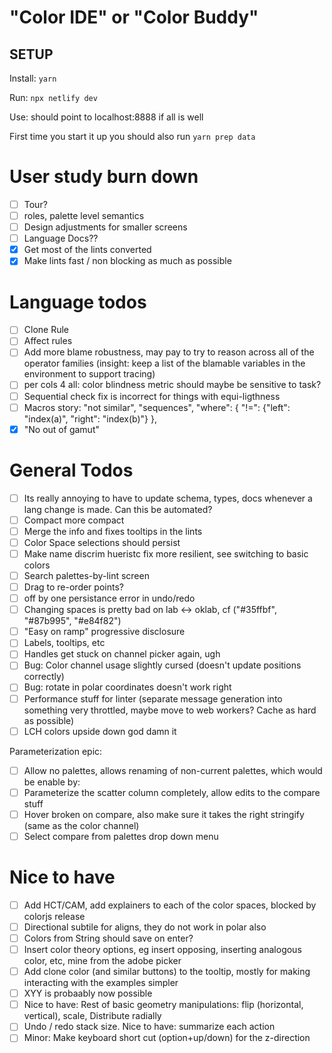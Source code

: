 # "Color IDE" or "Color Buddy"

## SETUP

Install: `yarn`

Run: `npx netlify dev`

Use: should point to localhost:8888 if all is well

First time you start it up you should also run `yarn prep data`

# User study burn down

- [ ] Tour?
- [ ] roles, palette level semantics
- [ ] Design adjustments for smaller screens
- [ ] Language Docs??
- [x] Get most of the lints converted
- [x] Make lints fast / non blocking as much as possible

# Language todos

- [ ] Clone Rule
- [ ] Affect rules
- [ ] Add more blame robustness, may pay to try to reason across all of the operator families (insight: keep a list of the blamable variables in the environment to support tracing)
- [ ] per cols 4 all: color blindness metric should maybe be sensitive to task?
- [ ] Sequential check fix is incorrect for things with equi-ligthness
- [ ] Macros story: "not similar", "sequences", "where": { "!=": {"left": "index(a)", "right": "index(b)"} },
- [x] "No out of gamut"

# General Todos

- [ ] Its really annoying to have to update schema, types, docs whenever a lang change is made. Can this be automated?
- [ ] Compact more compact
- [ ] Merge the info and fixes tooltips in the lints
- [ ] Color Space selections should persist
- [ ] Make name discrim hueristc fix more resilient, see switching to basic colors
- [ ] Search palettes-by-lint screen
- [ ] Drag to re-order points?
- [ ] off by one persistance error in undo/redo
- [ ] Changing spaces is pretty bad on lab <-> oklab, cf ("#35ffbf", "#87b995", "#e84f82")
- [ ] "Easy on ramp" progressive disclosure
- [ ] Labels, tooltips, etc
- [ ] Handles get stuck on channel picker again, ugh
- [ ] Bug: Color channel usage slightly cursed (doesn't update positions correctly)
- [ ] Bug: rotate in polar coordinates doesn't work right
- [ ] Performance stuff for linter (separate message generation into something very throttled, maybe move to web workers? Cache as hard as possible)
- [ ] LCH colors upside down god damn it

Parameterization epic:

- [ ] Allow no palettes, allows renaming of non-current palettes, which would be enable by:
- [ ] Parameterize the scatter column completely, allow edits to the compare stuff
- [ ] Hover broken on compare, also make sure it takes the right stringify (same as the color channel)
- [ ] Select compare from palettes drop down menu

# Nice to have

- [ ] Add HCT/CAM, add explainers to each of the color spaces, blocked by colorjs release
- [ ] Directional subtile for aligns, they do not work in polar also
- [ ] Colors from String should save on enter?
- [ ] Insert color theory options, eg insert opposing, inserting analogous color, etc, mine from the adobe picker
- [ ] Add clone color (and similar buttons) to the tooltip, mostly for making interacting with the examples simpler
- [ ] XYY is probaably now possible
- [ ] Nice to have: Rest of basic geometry manipulations: flip (horizontal, vertical), scale, Distribute radially
- [ ] Undo / redo stack size. Nice to have: summarize each action
- [ ] Minor: Make keyboard short cut (option+up/down) for the z-direction
